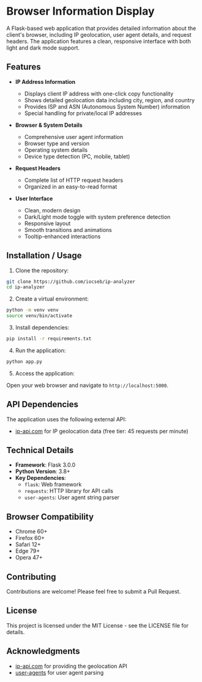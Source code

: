 # Browser Information Display

A Flask-based web application that provides detailed information about the client's browser, including IP geolocation, user agent details, and request headers. The application features a clean, responsive interface with both light and dark mode support.

## Features

- **IP Address Information**
  - Displays client IP address with one-click copy functionality
  - Shows detailed geolocation data including city, region, and country
  - Provides ISP and ASN (Autonomous System Number) information
  - Special handling for private/local IP addresses

- **Browser & System Details**
  - Comprehensive user agent information
  - Browser type and version
  - Operating system details
  - Device type detection (PC, mobile, tablet)

- **Request Headers**
  - Complete list of HTTP request headers
  - Organized in an easy-to-read format

- **User Interface**
  - Clean, modern design
  - Dark/Light mode toggle with system preference detection
  - Responsive layout
  - Smooth transitions and animations
  - Tooltip-enhanced interactions

## Installation / Usage

1. Clone the repository: 

```bash
git clone https://github.com/iocseb/ip-analyzer
cd ip-analyzer
```

2. Create a virtual environment:

```bash
python -m venv venv
source venv/bin/activate
```

3. Install dependencies:

```bash
pip install -r requirements.txt
```

4. Run the application:

```bash
python app.py
```

5. Access the application:

Open your web browser and navigate to `http://localhost:5000`.

## API Dependencies

The application uses the following external API:
- [ip-api.com](https://ip-api.com/) for IP geolocation data (free tier: 45 requests per minute)

## Technical Details

- **Framework**: Flask 3.0.0
- **Python Version**: 3.8+
- **Key Dependencies**:
  - `flask`: Web framework
  - `requests`: HTTP library for API calls
  - `user-agents`: User agent string parser

## Browser Compatibility

- Chrome 60+
- Firefox 60+
- Safari 12+
- Edge 79+
- Opera 47+

## Contributing

Contributions are welcome! Please feel free to submit a Pull Request.

## License

This project is licensed under the MIT License - see the LICENSE file for details.

## Acknowledgments

- [ip-api.com](https://ip-api.com/) for providing the geolocation API
- [user-agents](https://github.com/selwin/python-user-agents) for user agent parsing
